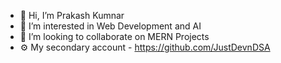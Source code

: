 - 👋 Hi, I’m Prakash Kumnar
- 👀 I’m interested in Web Development and AI
- 💞️ I’m looking to collaborate on MERN Projects
- ⚙️ My secondary account - https://github.com/JustDevnDSA


<!---
Prakash1185/Prakash1185 is a ✨ special ✨ repository because its `README.md` (this file) appears on your GitHub profile.
You can click the Preview link to take a look at your changes.
--->

